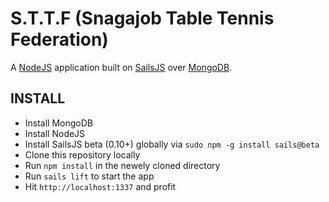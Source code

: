 # S.T.T.F (Snagajob Table Tennis Federation)

A [NodeJS](http://nodejs.org/) application built on [SailsJS](http://sailsjs.org/) over [MongoDB](mongodb.org).

## INSTALL
- Install MongoDB
- Install NodeJS
- Install SailsJS beta (0.10+) globally via `sudo npm -g install sails@beta`
- Clone this repository locally
- Run `npm install` in the newely cloned directory
- Run `sails lift` to start the app
- Hit `http://localhost:1337` and profit
